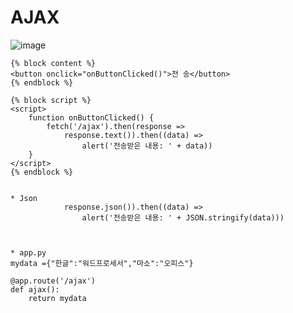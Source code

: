 AJAX
========

![image](https://user-images.githubusercontent.com/30430227/182115142-76374169-57c2-4887-b045-f2439e1e1d53.png)

```
{% block content %}
<button onclick="onButtonClicked()">전 송</button>
{% endblock %}

{% block script %}
<script>
    function onButtonClicked() {
        fetch('/ajax').then(response =>
            response.text()).then((data) =>
                alert('전송받은 내용: ' + data))
    }
</script>
{% endblock %}


* Json
            response.json()).then((data) =>
                alert('전송받은 내용: ' + JSON.stringify(data)))



* app.py
mydata ={"한글":"워드프로세서","마소":"오피스"}

@app.route('/ajax')
def ajax():
    return mydata
                
```

